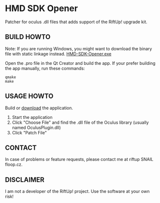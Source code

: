 HMD SDK Opener
==============

Patcher for oculus .dll files that adds support of the RiftUp! upgrade kit.

BUILD HOWTO
-----------
Note: If you are running Windows, you might want to download the binary
file with static linkage instead.
[HMD-SDK-Opener.exe](https://github.com/FloopCZ/HMD-SDK-Opener/raw/master/bin/HMD-SDK-Opener-win32-qt-static.exe)

Open the .pro file in the Qt Creator and build the app.
If your prefer building the app manually, run these commands:

    qmake
    make

USAGE HOWTO
-----------
Build or [download](https://github.com/FloopCZ/HMD-SDK-Opener/raw/master/bin/HMD-SDK-Opener-win32-qt-static.exe) the application.

1. Start the application
2. Click "Choose File" and find the .dll file of the Oculus library (usually named OculusPlugin.dll)
3. Click "Patch File"

CONTACT
-------
In case of problems or feature requests, please contact me at riftup SNAIL floop.cz.

DISCLAIMER
----------
I am not a developer of the RiftUp! project. Use the software at your own risk!

